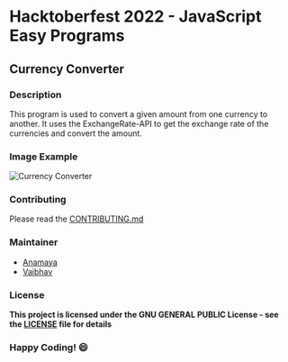 # Hacktoberfest 2022 - JavaScript Easy Programs

## Currency Converter

### Description
This program is used to convert a given amount from one currency to another. It uses the ExchangeRate-API to get the exchange rate of the currencies and convert the amount.

### Image Example
![Currency Converter](https://i0.wp.com/www.cssscript.com/wp-content/uploads/2020/08/Easy-Online-Currency-Converter-In-JavaScript.png?fit=803%2C407&ssl=1)

### Contributing
Please read the [CONTRIBUTING.md](../../CONTRIBUTING.md)

### Maintainer
- [Anamaya](https://www.linkedin.com/in/anamaya1729/)
- [Vaibhav](https://https://www.linkedin.com/in/vaibhava17/)

### License
**This project is licensed under the GNU GENERAL PUBLIC License - see the [LICENSE](../LICENSE) file for details**

### Happy Coding! :smile:
